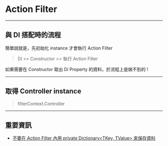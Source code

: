 # Action Filter

---

## 與 DI 搭配時的流程

簡單說就是，先初始化 instance 才會執行 Action Filter

> DI >> Constructor >> 執行 Action Filter

如果需要在 Constructor 取出 Di Property 的資料，於流程上是做不到的 !

---

## 取得 Controller instance

> filterContext.Controller

---

## 重要資訊

- [不要在 Action Filter 內用 private Dictionary\<TKey, TValue> 來保存資料](https://blog.darkthread.net/blog/actionfilter-attribute-state-preserve/)